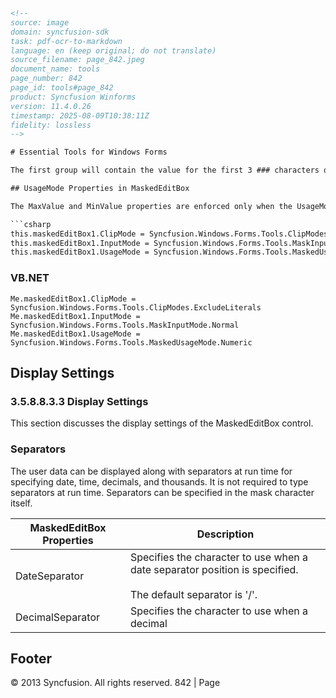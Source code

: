```html
<!-- 
source: image
domain: syncfusion-sdk
task: pdf-ocr-to-markdown
language: en (keep original; do not translate)
source_filename: page_842.jpeg
document_name: tools
page_number: 842
page_id: tools#page_842
product: Syncfusion Winforms
version: 11.4.0.26
timestamp: 2025-08-09T10:38:11Z
fidelity: lossless
-->

# Essential Tools for Windows Forms

The first group will contain the value for the first 3 ### characters of the mask (the number group) and the second group (the decimal group) will contain the 5 characters (.#.##). The default group alignment for the number group will be right and the alignment for the decimal group will be left. Refer to the information on **DataGroups** for more information on how this works.

## UsageMode Properties in MaskedEditBox

The MaxValue and MinValue properties are enforced only when the UsageMode is set to 'Numeric'.

```csharp
this.maskedEditBox1.ClipMode = Syncfusion.Windows.Forms.Tools.ClipModes.ExcludeLiterals;
this.maskedEditBox1.InputMode = Syncfusion.Windows.Forms.Tools.MaskInputMode.Normal;
this.maskedEditBox1.UsageMode = Syncfusion.Windows.Forms.Tools.MaskedUsageMode.Numeric;
```

### VB.NET

```vb.net
Me.maskedEditBox1.ClipMode = Syncfusion.Windows.Forms.Tools.ClipModes.ExcludeLiterals
Me.maskedEditBox1.InputMode = Syncfusion.Windows.Forms.Tools.MaskInputMode.Normal
Me.maskedEditBox1.UsageMode = Syncfusion.Windows.Forms.Tools.MaskedUsageMode.Numeric
```

## Display Settings

### 3.5.8.8.3.3 Display Settings

This section discusses the display settings of the MaskedEditBox control.

### Separators

The user data can be displayed along with separators at run time for specifying date, time, decimals, and thousands. It is not required to type separators at run time. Separators can be specified in the mask character itself.

| MaskedEditBox Properties  | Description                                                                                                                                     |
|---------------------------|-------------------------------------------------------------------------------------------------------------------------------------------------|
| DateSeparator             | Specifies the character to use when a date separator position is specified. <br> <br> The default separator is '/'.                                |
| DecimalSeparator          | Specifies the character to use when a decimal                                                                                                   |

## Footer

© 2013 Syncfusion. All rights reserved. 842 | Page

<!-- tags: [Syncfusion Winforms, MaskedEditBox, Display Settings, DataGroups, UsageMode, separators, DateSeparator, DecimalSeparator] keywords: [MaskedEditBox Control, Display Settings, Separators, DateSeparator, DecimalSeparator, UsageMode Enum, MaxValue, MinValue, Syncfusion.Windows.Forms.Tools, MaskedUsageMode] -->
```